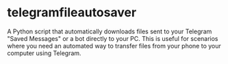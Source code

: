 # telegramfileautosaver
A Python script that automatically downloads files sent to your Telegram "Saved Messages" or a bot directly to your PC. This is useful for scenarios where you need an automated way to transfer files from your phone to your computer using Telegram.

